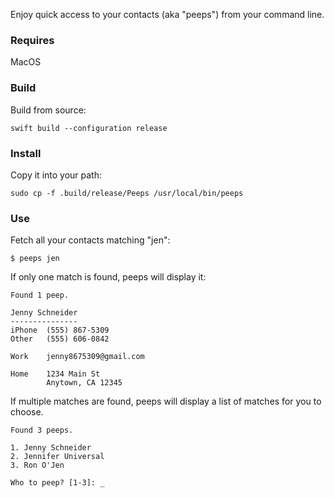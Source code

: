 Enjoy quick access to your contacts (aka "peeps") from your command line.

### Requires

MacOS

### Build

Build from source:

```
swift build --configuration release
```

### Install

Copy it into your path:

```
sudo cp -f .build/release/Peeps /usr/local/bin/peeps
```

### Use

Fetch all your contacts matching "jen":

```
$ peeps jen
```

If only one match is found, peeps will display it:

```
Found 1 peep.

Jenny Schneider
---------------
iPhone  (555) 867-5309
Other   (555) 606-0842

Work    jenny8675309@gmail.com

Home    1234 Main St
        Anytown, CA 12345
```

If multiple matches are found, peeps will display a list of matches for you to choose.

```
Found 3 peeps.

1. Jenny Schneider
2. Jennifer Universal
3. Ron O'Jen

Who to peep? [1-3]: _

```
